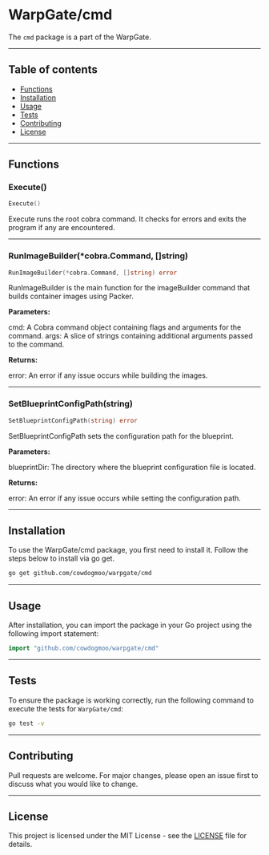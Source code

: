 # WarpGate/cmd

The `cmd` package is a part of the WarpGate.

---

## Table of contents

- [Functions](#functions)
- [Installation](#installation)
- [Usage](#usage)
- [Tests](#tests)
- [Contributing](#contributing)
- [License](#license)

---

## Functions

### Execute()

```go
Execute()
```

Execute runs the root cobra command. It checks for errors and exits
the program if any are encountered.

---

### RunImageBuilder(*cobra.Command, []string)

```go
RunImageBuilder(*cobra.Command, []string) error
```

RunImageBuilder is the main function for the imageBuilder command
that builds container images using Packer.

**Parameters:**

cmd: A Cobra command object containing flags and arguments for the command.
args: A slice of strings containing additional arguments passed to the command.

**Returns:**

error: An error if any issue occurs while building the images.

---

### SetBlueprintConfigPath(string)

```go
SetBlueprintConfigPath(string) error
```

SetBlueprintConfigPath sets the configuration path for the blueprint.

**Parameters:**

blueprintDir: The directory where the blueprint configuration file is located.

**Returns:**

error: An error if any issue occurs while setting the configuration path.

---

## Installation

To use the WarpGate/cmd package, you first need to install it.
Follow the steps below to install via go get.

```bash
go get github.com/cowdogmoo/warpgate/cmd
```

---

## Usage

After installation, you can import the package in your Go project
using the following import statement:

```go
import "github.com/cowdogmoo/warpgate/cmd"
```

---

## Tests

To ensure the package is working correctly, run the following
command to execute the tests for `WarpGate/cmd`:

```bash
go test -v
```

---

## Contributing

Pull requests are welcome. For major changes,
please open an issue first to discuss what
you would like to change.

---

## License

This project is licensed under the MIT
License - see the [LICENSE](https://github.com/CowDogMoo/WarpGate/blob/main/LICENSE)
file for details.
